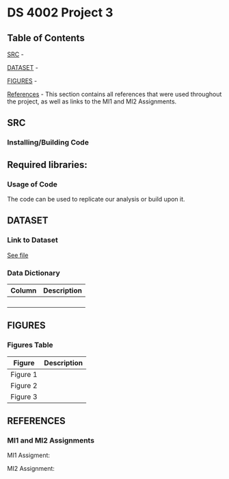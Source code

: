 # DS 4002 Project 3

## Table of Contents
[SRC](#SRC)  - 

[DATASET](#Dataset)  - 

[FIGURES](#Figures)  - 

[References](#References)  - This section contains all references that were used throughout the project, as well as links to the MI1 and MI2 Assignments.

## SRC

### Installing/Building Code

Required libraries:
- 

### Usage of Code
The code can be used to replicate our analysis or build upon it.

## DATASET

### Link to Dataset
[See file](https://data.world/basilhayek/cdc-nutrition-physical-activity-and-obesity-by-state)

### Data Dictionary
| Column| Description|                   
|-------|------------|
|  | |
|  | | 
|  | | 
|  | | 


## FIGURES

### Figures Table
| Figure| Description |                   
|-------|------------|
| Figure 1 | |
| Figure 2 | |
| Figure 3 | |



## REFERENCES 


### MI1 and MI2 Assignments
MI1 Assigment: 

MI2 Assignment: 

